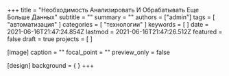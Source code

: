 +++
title = "Необходимость Анализировать И Обрабатывать Еще Больше Данных"
subtitle = ""
summary = ""
authors = ["admin"]
tags = [ "автоматизация" ]
categories = [ "технологии" ]
keywords = [ ]
date = 2021-06-16T21:47:24.854Z
lastmod = 2021-06-16T21:47:26.512Z
featured = false
draft = true
projects = [ ]

[image]
caption = ""
focal_point = ""
preview_only = false

[design]
background = { }
+++

